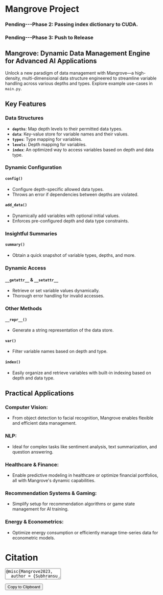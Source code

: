 # Mangrove Project

### Pending---Phase 2: Passing index dictionary to CUDA.

### Pending---Phase 3: Push to Release

## Mangrove: Dynamic Data Management Engine for Advanced AI Applications

Unlock a new paradigm of data management with Mangrove—a high-density, multi-dimensional data structure engineered to streamline variable handling across various depths and types. Explore example use-cases in `main.py`.

## Key Features

### Data Structures
- **`depths`**: Map depth levels to their permitted data types.
- **`data`**: Key-value store for variable names and their values.
- **`types`**: Type mapping for variables.
- **`levels`**: Depth mapping for variables.
- **`index`**: An optimized way to access variables based on depth and data type.

### Dynamic Configuration

#### `config()`
- Configure depth-specific allowed data types.
- Throws an error if dependencies between depths are violated.

#### `add_data()`
- Dynamically add variables with optional initial values.
- Enforces pre-configured depth and data type constraints.

### Insightful Summaries

#### `summary()`
- Obtain a quick snapshot of variable types, depths, and more.

### Dynamic Access

#### `__getattr__` & `__setattr__`
- Retrieve or set variable values dynamically.
- Thorough error handling for invalid accesses.

### Other Methods

#### `__repr__()`
- Generate a string representation of the data store.

#### `var()`
- Filter variable names based on depth and type.

#### `index()`
- Easily organize and retrieve variables with built-in indexing based on depth and data type.

## Practical Applications

### Computer Vision:
- From object detection to facial recognition, Mangrove enables flexible and efficient data management.

### NLP:
- Ideal for complex tasks like sentiment analysis, text summarization, and question answering.

### Healthcare & Finance:
- Enable predictive modeling in healthcare or optimize financial portfolios, all with Mangrove's dynamic capabilities.

### Recommendation Systems & Gaming:
- Simplify setup for recommendation algorithms or game state management for AI training.

### Energy & Econometrics:
- Optimize energy consumption or efficiently manage time-series data for econometric models.

# Citation

<!-- BibTeX Citation Text Area -->
<textarea id="bibtexCitation">
@misc{Mangrove2023,
  author = {Subhransu S. Bhattacharjee},
  title = {Mangrove: Dynamic Data Management Engine for Advanced AI Applications},
  year = {2023},
  note = {GitHub repository},
  howpublished = {\url{https://github.com/1ssb/mangrove}}
}
</textarea>

<!-- Click to Copy Button -->
<button onclick="copyToClipboard()">Copy to Clipboard</button>

<!-- JavaScript to handle the copy action -->
<script>
  function copyToClipboard() {
    /* Get the text field */
    var copyText = document.getElementById("bibtexCitation");

    /* Select the text field */
    copyText.select();
    copyText.setSelectionRange(0, 99999); /* For mobile devices */

    /* Copy the text inside the text field */
    document.execCommand("copy");

    /* Alert the copied text */
    alert("Copied to clipboard");
  }
</script>






